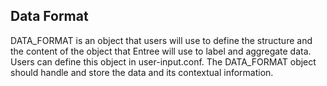 ## Data Format
DATA_FORMAT is an object that users will use to define the structure and the content of the object that Entree will use
to label and aggregate data. Users can define this object in user-input.conf.
The DATA_FORMAT object should handle and store the data and its contextual information.